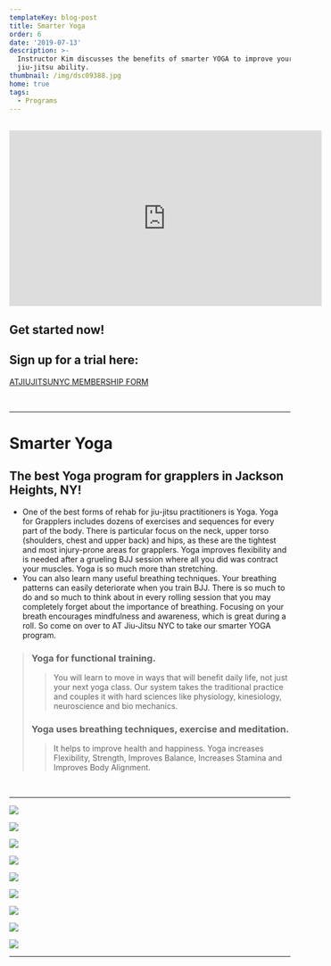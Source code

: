 ```yaml
---
templateKey: blog-post
title: Smarter Yoga
order: 6
date: '2019-07-13'
description: >-
  Instructor Kim discusses the benefits of smarter YOGA to improve your
  jiu-jitsu ability.
thumbnail: /img/dsc09388.jpg
home: true
tags:
  - Programs
---
```

<br>

<iframe width="560" height="315" src="https://www.youtube.com/embed/ZLXkTHgRxqQ" frameborder="0" allow="accelerometer; autoplay; encrypted-media; gyroscope; picture-in-picture" allowfullscreen></iframe>

<br>

## Get started now!

## Sign up for a trial here:

<a
            href="javascript:void(
        window.open(
          'https://form.jotform.com/atjiujitsudev/studio-membership',
          'blank',
          'scrollbars=yes,
          toolbar=no,
          width=700,
          height=500'
        )
      )
    "
          >
ATJIUJITSUNYC MEMBERSHIP FORM
</a>

<br>

- - -

# Smarter Yoga

## The best Yoga program for grapplers in Jackson Heights, NY!

* One of the best forms of rehab for jiu-jitsu practitioners is Yoga. Yoga for Grapplers includes dozens of exercises and sequences for every part of the body. There is particular focus on the neck, upper torso (shoulders, chest and upper back) and hips, as these are the tightest and most injury-prone areas for grapplers. Yoga improves flexibility and is needed after a grueling BJJ session where all you did was contract your muscles. Yoga is so much more than stretching.
* You can also learn many useful breathing techniques. Your breathing patterns can easily deteriorate when you train BJJ. There is so much to do and so much to think about in every rolling session that you may completely forget about the importance of breathing. Focusing on your breath encourages mindfulness and awareness, which is great during a roll. So come on over to AT Jiu-Jitsu NYC to take our smarter YOGA program.

> ### Yoga for functional training.
>
> > You will learn to move in ways that will benefit daily life, not just your next yoga class. Our system takes the traditional practice and couples it with hard sciences like physiology, kinesiology, neuroscience and bio mechanics.
>
> ### Yoga uses breathing techniques, exercise and meditation.
>
> > It helps to improve health and happiness. Yoga increases Flexibility, Strength, Improves Balance, Increases Stamina and Improves Body Alignment.

<br>

- - -

![](/img/dsc03884.jpg)

![](/img/dsc05400.jpg)

![](/img/dsc06240.jpg)

![](/img/dsc05238.jpg)

![](/img/dsc03917.jpg)

![](/img/dsc05463.jpg)

![](/img/dsc03899.jpg)

![](/img/dsc05450.jpg)

![](/img/dsc06223.jpg)

- - -
